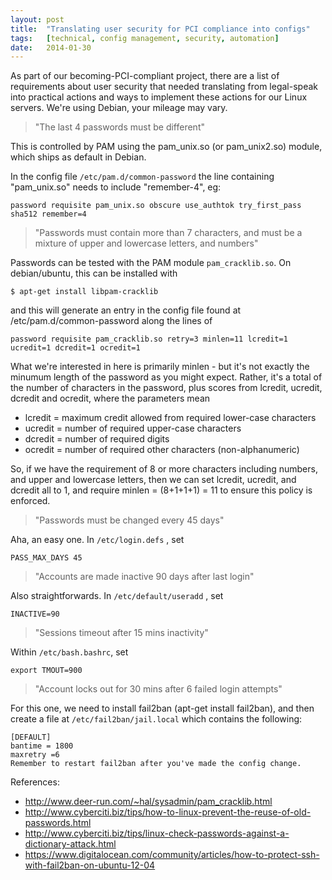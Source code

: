```yaml
---
layout: post
title:  "Translating user security for PCI compliance into configs"
tags:   [technical, config management, security, automation]
date:   2014-01-30
---
```


As part of our becoming-PCI-compliant project, there are a list of requirements about user security that needed translating from legal-speak into practical actions and ways to implement these actions for our Linux servers. We're using Debian, your mileage may vary.

> "The last 4 passwords must be different"

This is controlled by PAM using the pam_unix.so (or pam_unix2.so) module, which ships as default in Debian. 

In the config file `/etc/pam.d/common-password` the line containing "pam_unix.so" needs to include "remember-4", eg:

    password requisite pam_unix.so obscure use_authtok try_first_pass sha512 remember=4

> "Passwords must contain more than 7 characters, and must be a mixture of upper and lowercase letters, and numbers"

Passwords can be tested with the PAM module `pam_cracklib.so`. On debian/ubuntu, this can be installed with

    $ apt-get install libpam-cracklib

and this will generate an entry in the config file found at /etc/pam.d/common-password along the lines of

    password requisite pam_cracklib.so retry=3 minlen=11 lcredit=1 ucredit=1 dcredit=1 ocredit=1
What we're interested in here is primarily minlen - but it's not exactly the minumum length of the password as you might expect. Rather, it's a total of the number of characters in the password, plus scores from lcredit, ucredit, dcredit and ocredit, where the parameters mean

* lcredit = maximum credit allowed from required lower-case characters
* ucredit = number of required upper-case characters
* dcredit = number of required digits
* ocredit = number of required other characters (non-alphanumeric)

So, if we have the requirement of 8 or more characters including numbers, and upper and lowercase letters, then we can set lcredit, ucredit, and dcredit all to 1, and require minlen = (8+1+1+1) = 11 to ensure this policy is enforced.

> "Passwords must be changed every 45 days"

Aha, an easy one. In `/etc/login.defs` , set

    PASS_MAX_DAYS 45

> "Accounts are made inactive 90 days after last login"

Also straightforwards. In `/etc/default/useradd` , set

    INACTIVE=90

> "Sessions timeout after 15 mins inactivity"

Within `/etc/bash.bashrc`, set

    export TMOUT=900

> "Account locks out for 30 mins after 6 failed login attempts"

For this one, we need to install fail2ban (apt-get install fail2ban), and then create a file at `/etc/fail2ban/jail.local` which contains the following:

    [DEFAULT]
    bantime = 1800
    maxretry =6
    Remember to restart fail2ban after you've made the config change.


References:

* http://www.deer-run.com/~hal/sysadmin/pam_cracklib.html
* http://www.cyberciti.biz/tips/how-to-linux-prevent-the-reuse-of-old-passwords.html
* http://www.cyberciti.biz/tips/linux-check-passwords-against-a-dictionary-attack.html
* https://www.digitalocean.com/community/articles/how-to-protect-ssh-with-fail2ban-on-ubuntu-12-04
